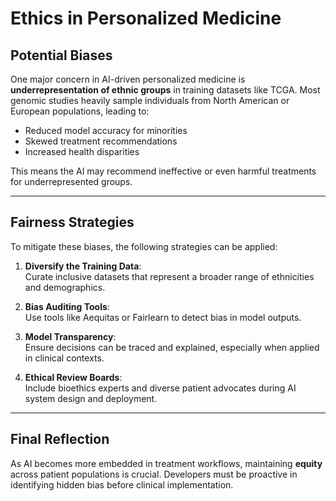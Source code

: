 # Ethics in Personalized Medicine

##  Potential Biases

One major concern in AI-driven personalized medicine is **underrepresentation of ethnic groups** in training datasets like TCGA. Most genomic studies heavily sample individuals from North American or European populations, leading to:

- Reduced model accuracy for minorities
- Skewed treatment recommendations
- Increased health disparities

This means the AI may recommend ineffective or even harmful treatments for underrepresented groups.

---

##  Fairness Strategies

To mitigate these biases, the following strategies can be applied:

1. **Diversify the Training Data**:  
   Curate inclusive datasets that represent a broader range of ethnicities and demographics.

2. **Bias Auditing Tools**:  
   Use tools like Aequitas or Fairlearn to detect bias in model outputs.

3. **Model Transparency**:  
   Ensure decisions can be traced and explained, especially when applied in clinical contexts.

4. **Ethical Review Boards**:  
   Include bioethics experts and diverse patient advocates during AI system design and deployment.

---

##  Final Reflection

As AI becomes more embedded in treatment workflows, maintaining **equity** across patient populations is crucial. Developers must be proactive in identifying hidden bias before clinical implementation.
